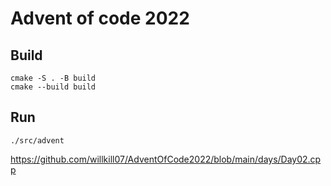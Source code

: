 
# Advent of code 2022


## Build

```shell
cmake -S . -B build
cmake --build build
```

## Run

```shell
./src/advent
```


https://github.com/willkill07/AdventOfCode2022/blob/main/days/Day02.cpp